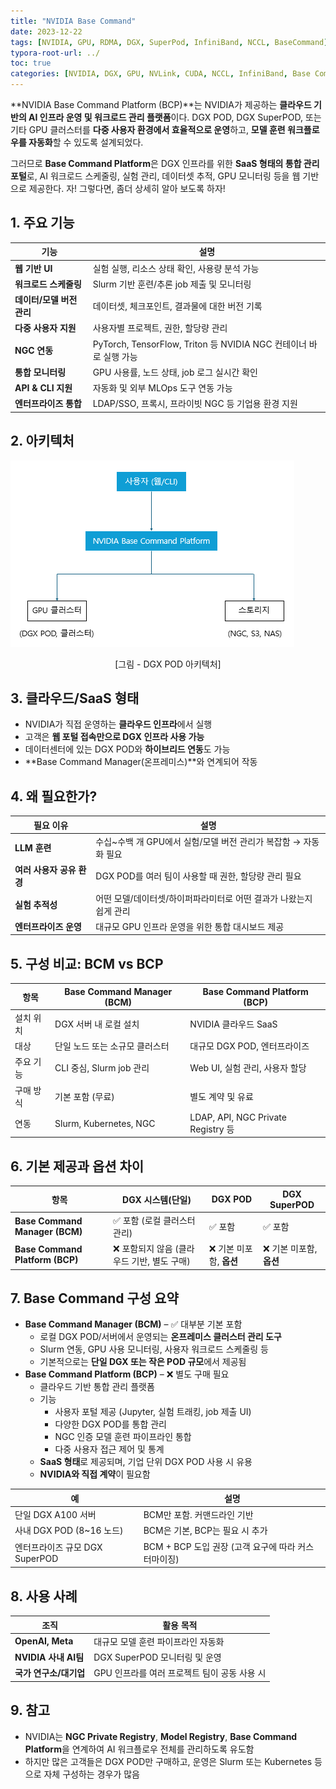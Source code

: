 ```yaml
---
title: "NVIDIA Base Command"
date: 2023-12-22
tags: [NVIDIA, GPU, RDMA, DGX, SuperPod, InfiniBand, NCCL, BaseCommand]
typora-root-url: ../
toc: true
categories: [NVIDIA, DGX, GPU, NVLink, CUDA, NCCL, InfiniBand, Base Commnad Platform, Base Command Manager]
---
```


**NVIDIA Base Command Platform (BCP)**는 NVIDIA가 제공하는 **클라우드 기반의 AI 인프라 운영 및 워크로드 관리 플랫폼**이다. DGX POD, DGX SuperPOD, 또는 기타 GPU 클러스터를 **다중 사용자 환경에서 효율적으로 운영**하고, **모델 훈련 워크플로우를 자동화**할 수 있도록 설계되었다.

그러므로 **Base Command Platform**은 DGX 인프라를 위한 **SaaS 형태의 통합 관리 포털**로,
AI 워크로드 스케줄링, 실험 관리, 데이터셋 추적, GPU 모니터링 등을 웹 기반으로 제공한다. 자! 그렇다면, 좀더 상세히 알아 보도록 하자!



## 1. 주요 기능

| 기능                      | 설명                                                         |
| ------------------------- | ------------------------------------------------------------ |
| **웹 기반 UI**            | 실험 실행, 리소스 상태 확인, 사용량 분석 가능                |
| **워크로드 스케줄링**     | Slurm 기반 훈련/추론 job 제출 및 모니터링                    |
| **데이터/모델 버전 관리** | 데이터셋, 체크포인트, 결과물에 대한 버전 기록                |
| **다중 사용자 지원**      | 사용자별 프로젝트, 권한, 할당량 관리                         |
| **NGC 연동**              | PyTorch, TensorFlow, Triton 등 NVIDIA NGC 컨테이너 바로 실행 가능 |
| **통합 모니터링**         | GPU 사용률, 노드 상태, job 로그 실시간 확인                  |
| **API & CLI 지원**        | 자동화 및 외부 MLOps 도구 연동 가능                          |
| **엔터프라이즈 통합**     | LDAP/SSO, 프록시, 프라이빗 NGC 등 기업용 환경 지원           |



## 2. 아키텍처

![그림 - DGX POD 아키텍처](/../images/2023-12/dgxpod.png)
<div align="center">[그림 - DGX POD 아키텍처]</div>

## 3. 클라우드/SaaS 형태

* NVIDIA가 직접 운영하는 **클라우드 인프라**에서 실행
* 고객은 **웹 포털 접속만으로 DGX 인프라 사용 가능**
* 데이터센터에 있는 DGX POD와 **하이브리드 연동**도 가능
* **Base Command Manager(온프레미스)**와 연계되어 작동



## 4. 왜 필요한가? 

| 필요 이유                 | 설명                                                         |
| ------------------------- | ------------------------------------------------------------ |
| **LLM 훈련**              | 수십~수백 개 GPU에서 실험/모델 버전 관리가 복잡함 → 자동화 필요 |
| **여러 사용자 공유 환경** | DGX POD를 여러 팀이 사용할 때 권한, 할당량 관리 필요         |
| **실험 추적성**           | 어떤 모델/데이터셋/하이퍼파라미터로 어떤 결과가 나왔는지 쉽게 관리 |
| **엔터프라이즈 운영**     | 대규모 GPU 인프라 운영을 위한 통합 대시보드 제공             |



## 5. 구성 비교: BCM vs BCP

| 항목      | **Base Command Manager (BCM)** | **Base Command Platform (BCP)**    |
| --------- | ------------------------------ | ---------------------------------- |
| 설치 위치 | DGX 서버 내 로컬 설치          | NVIDIA 클라우드 SaaS               |
| 대상      | 단일 노드 또는 소규모 클러스터 | 대규모 DGX POD, 엔터프라이즈       |
| 주요 기능 | CLI 중심, Slurm job 관리       | Web UI, 실험 관리, 사용자 할당     |
| 구매 방식 | 기본 포함 (무료)               | 별도 계약 및 유료                  |
| 연동      | Slurm, Kubernetes, NGC         | LDAP, API, NGC Private Registry 등 |



## 6. 기본 제공과 옵션 차이

| 항목                            | DGX 시스템(단일)                           | DGX POD                 | DGX SuperPOD            |
| ------------------------------- | ------------------------------------------ | ----------------------- | ----------------------- |
| **Base Command Manager (BCM)**  | ✅ 포함 (로컬 클러스터 관리)                | ✅ 포함                  | ✅ 포함                  |
| **Base Command Platform (BCP)** | ❌ 포함되지 않음 (클라우드 기반, 별도 구매) | ❌ 기본 미포함, **옵션** | ❌ 기본 미포함, **옵션** |



## 7. Base Command 구성 요약

* **Base Command Manager (BCM)** – ✅ 대부분 기본 포함
  * 로컬 DGX POD/서버에서 운영되는 **온프레미스 클러스터 관리 도구**
  * Slurm 연동, GPU 사용 모니터링, 사용자 워크로드 스케줄링 등
  * 기본적으로는 **단일 DGX 또는 작은 POD 규모**에서 제공됨
* **Base Command Platform (BCP)** – ❌ 별도 구매 필요
  * 클라우드 기반 통합 관리 플랫폼
  * 기능
    * 사용자 포털 제공 (Jupyter, 실험 트래킹, job 제출 UI)
    * 다양한 DGX POD를 통합 관리
    * NGC 인증 모델 훈련 파이프라인 통합
    * 다중 사용자 접근 제어 및 통계
  * **SaaS 형태**로 제공되며, 기업 단위 DGX POD 사용 시 유용
  * **NVIDIA와 직접 계약**이 필요함



| 예                             | 설명                                                |
| ------------------------------ | --------------------------------------------------- |
| 단일 DGX A100 서버             | BCM만 포함. 커맨드라인 기반                         |
| 사내 DGX POD (8~16 노드)       | BCM은 기본, BCP는 필요 시 추가                      |
| 엔터프라이즈 규모 DGX SuperPOD | BCM + BCP 도입 권장 (고객 요구에 따라 커스터마이징) |



## 8. 사용 사례

| 조직                   | 활용 목적                                    |
| ---------------------- | -------------------------------------------- |
| **OpenAI, Meta**       | 대규모 모델 훈련 파이프라인 자동화           |
| **NVIDIA 사내 AI팀**   | DGX SuperPOD 모니터링 및 운영                |
| **국가 연구소/대기업** | GPU 인프라를 여러 프로젝트 팀이 공동 사용 시 |



## 9. 참고

* NVIDIA는 **NGC Private Registry**, **Model Registry**, **Base Command Platform**을 연계하여 AI 워크플로우 전체를 관리하도록 유도함
* 하지만 많은 고객들은 DGX POD만 구매하고, 운영은 Slurm 또는 Kubernetes 등으로 자체 구성하는 경우가 많음

